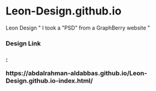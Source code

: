 # Leon-Design.github.io
Leon Design " I took a "PSD" from a GraphBerry website "

<h3>Design Link<h3/> : <p> https://abdalrahman-aldabbas.github.io/Leon-Design.github.io-index.html/<p/>
